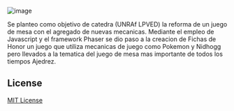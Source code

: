 
 ![image](https://user-images.githubusercontent.com/102615453/200910962-3329342c-ab4a-4aed-9292-d971b9b5fc86.png)


Se planteo como objetivo de catedra (UNRAf LPVED) la reforma de un juego de mesa con el agregado de nuevas mecanicas. Mediante el empleo de Javascript y el framework Phaser se dio paso a la creacion de Fichas de Honor un juego que utiliza mecanicas de juego como Pokemon y Nidhogg pero llevados a la tematica del juego de mesa mas importante de todos los tiempos Ajedrez. 

## License

[MIT License](https://github.com/ourcade/phaser3-parcel-template/blob/master/LICENSE)
